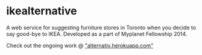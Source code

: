 ikealternative
==============

A web service for suggesting furniture stores in Toronto when you decide to say good-bye to IKEA. Developed as a part of Myplanet Fellowship 2014.

Check out the ongoing work @ <a href="alternativ.herokuapp.com">"alternativ.herokuapp.com"</a>
